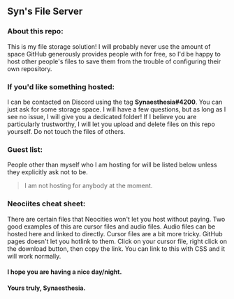 ## Syn's File Server
### About this repo:
This is my file storage solution! I will probably never use the amount of space GitHub generously provides people with for free, so I'd be happy to host other people's files to save them from the trouble of configuring their own repository.
### If you'd like something hosted:
I can be contacted on Discord using the tag **Synaesthesia#4200**. You can just ask for some storage space.
I will have a few questions, but as long as I see no issue, I will give you a dedicated folder!
If I believe you are particularly trustworthy, I will let you upload and delete files on this repo yourself. Do not touch the files of others.
### Guest list:
People other than myself who I am hosting for will be listed below unless they explicitly ask not to be.
> I am not hosting for anybody at the moment.
### Neociites cheat sheet:
There are certain files that Neocities won't let you host without paying. Two good examples of this are cursor files and audio files.
Audio files can be hosted here and linked to directly.
Cursor files are a bit more tricky. GitHub pages doesn't let you hotlink to them.
Click on your cursor file, right click on the download button, then copy the link. You can link to this with CSS and it will work normally.
#### I hope you are having a nice day/night.
#### Yours truly, Synaesthesia.
